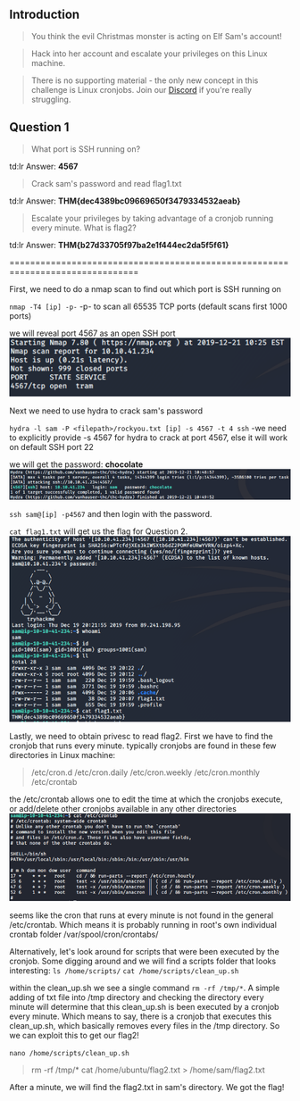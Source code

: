 ## Introduction

> You think the evil Christmas monster is acting on Elf Sam's account!

> Hack into her account and escalate your privileges on this Linux machine.

> There is no supporting material - the only new concept in this challenge is Linux cronjobs. Join our [Discord](https://discord.gg/wvfe3XJ) if you're really struggling.

## Question 1

> What port is SSH running on?

td:lr Answer: **4567**

> Crack sam's password and read flag1.txt

td:lr Answer: **THM{dec4389bc09669650f3479334532aeab}**
	
> Escalate your privileges by taking advantage of a cronjob running every minute. What is flag2?

td:lr Answer: **THM{b27d33705f97ba2e1f444ec2da5f5f61}**

===============================================================================

First, we need to do a nmap scan to find out which port is SSH running on

`nmap -T4 [ip] -p-`
 -p- to scan all 65535 TCP ports (default scans first 1000 ports)

we will reveal port 4567 as an open SSH port
![](./pic1.png)

Next we need to use hydra to crack sam's password

`hydra -l sam -P <filepath>/rockyou.txt [ip] -s 4567 -t 4 ssh`
 -we need to explicitly provide -s 4567 for hydra to crack at port 4567, else it will work on default SSH port 22

we will get the password: **chocolate**
![](./pic2.png)

`ssh sam@[ip] -p4567` and then login with the password.

`cat flag1.txt` will get us the flag for Question 2.
![](./pic3.png)

Lastly, we need to obtain privesc to read flag2. First we have to find the cronjob that runs every minute.
typically cronjobs are found in these few directories in Linux machine:
> /etc/cron.d
> /etc/cron.daily
> /etc/cron.weekly
> /etc/cron.monthly
> /etc/crontab

the /etc/crontab allows one to edit the time at which the cronjobs execute, or add/delete other cronjobs available in any other directories
![](./pic4.png)


seems like the cron that runs at every minute is not found in the general /etc/crontab. Which means it is probably running in root's own individual crontab folder /var/spool/cron/crontabs/

Alternatively, let's look around for scripts that were been executed by the cronjob.
Some digging around and we will find a scripts folder that looks interesting:
`ls /home/scripts/`
`cat /home/scripts/clean_up.sh`

within the clean_up.sh we see a single command `rm -rf /tmp/*`. 
A simple adding of txt file into /tmp directory and checking the directory every minute will determine that this clean_up.sh is been executed by a cronjob every minute.
Which means to say, there is a cronjob that executes this clean_up.sh, which basically removes every files in the /tmp directory.
So we can exploit this to get our flag2!

`nano /home/scripts/clean_up.sh`
> rm -rf /tmp/*
> cat /home/ubuntu/flag2.txt > /home/sam/flag2.txt

After a minute, we will find the flag2.txt in sam's directory. We got the flag!


